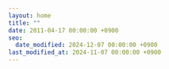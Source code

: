 ```yaml
---
layout: home
title: ""
date: 2011-04-17 00:00:00 +0900
seo:
  date_modified: 2024-12-07 00:00:00 +0900
last_modified_at: 2024-11-07 00:00:00 +0900
---
```

